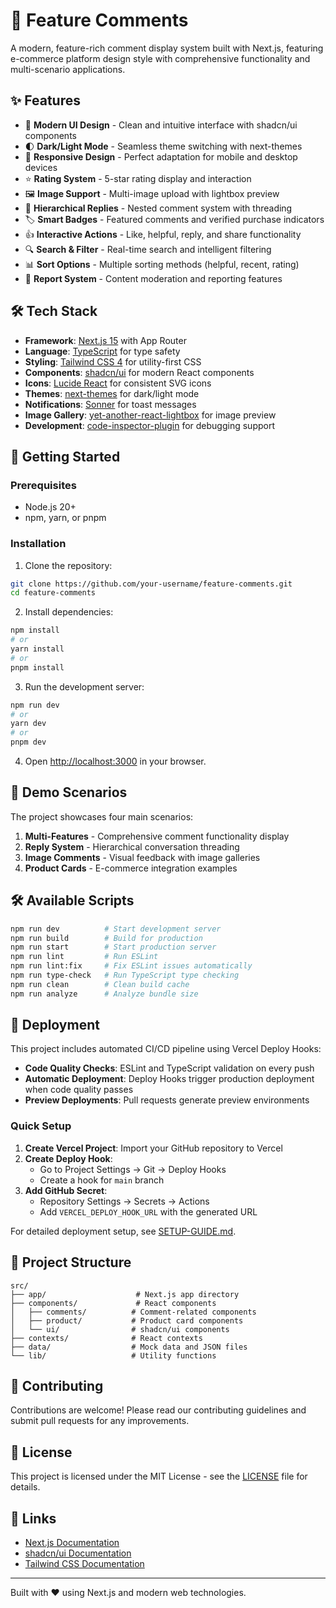 # 💬 Feature Comments

A modern, feature-rich comment display system built with Next.js, featuring e-commerce platform design style with comprehensive functionality and multi-scenario applications.

## ✨ Features

- 🎨 **Modern UI Design** - Clean and intuitive interface with shadcn/ui components
- 🌓 **Dark/Light Mode** - Seamless theme switching with next-themes
- 📱 **Responsive Design** - Perfect adaptation for mobile and desktop devices
- ⭐ **Rating System** - 5-star rating display and interaction
- 🖼️ **Image Support** - Multi-image upload with lightbox preview
- 💬 **Hierarchical Replies** - Nested comment system with threading
- 🏷️ **Smart Badges** - Featured comments and verified purchase indicators
- 👍 **Interactive Actions** - Like, helpful, reply, and share functionality
- 🔍 **Search & Filter** - Real-time search and intelligent filtering
- 📊 **Sort Options** - Multiple sorting methods (helpful, recent, rating)
- 🚩 **Report System** - Content moderation and reporting features

## 🛠️ Tech Stack

- **Framework**: [Next.js 15](https://nextjs.org/) with App Router
- **Language**: [TypeScript](https://www.typescriptlang.org/) for type safety
- **Styling**: [Tailwind CSS 4](https://tailwindcss.com/) for utility-first CSS
- **Components**: [shadcn/ui](https://ui.shadcn.com/) for modern React components
- **Icons**: [Lucide React](https://lucide.dev/) for consistent SVG icons
- **Themes**: [next-themes](https://github.com/pacocoursey/next-themes) for dark/light mode
- **Notifications**: [Sonner](https://sonner.emilkowal.ski/) for toast messages
- **Image Gallery**: [yet-another-react-lightbox](https://yet-another-react-lightbox.com/) for image preview
- **Development**: [code-inspector-plugin](https://github.com/zh-lx/code-inspector) for debugging support

## 🚀 Getting Started

### Prerequisites

- Node.js 20+ 
- npm, yarn, or pnpm

### Installation

1. Clone the repository:
```bash
git clone https://github.com/your-username/feature-comments.git
cd feature-comments
```

2. Install dependencies:
```bash
npm install
# or
yarn install
# or
pnpm install
```

3. Run the development server:
```bash
npm run dev
# or
yarn dev
# or
pnpm dev
```

4. Open [http://localhost:3000](http://localhost:3000) in your browser.

## 📱 Demo Scenarios

The project showcases four main scenarios:

1. **Multi-Features** - Comprehensive comment functionality display
2. **Reply System** - Hierarchical conversation threading  
3. **Image Comments** - Visual feedback with image galleries
4. **Product Cards** - E-commerce integration examples

## 🛠️ Available Scripts

```bash
npm run dev          # Start development server
npm run build        # Build for production
npm run start        # Start production server
npm run lint         # Run ESLint
npm run lint:fix     # Fix ESLint issues automatically
npm run type-check   # Run TypeScript type checking
npm run clean        # Clean build cache
npm run analyze      # Analyze bundle size
```

## 🚀 Deployment

This project includes automated CI/CD pipeline using Vercel Deploy Hooks:

- **Code Quality Checks**: ESLint and TypeScript validation on every push
- **Automatic Deployment**: Deploy Hooks trigger production deployment when code quality passes
- **Preview Deployments**: Pull requests generate preview environments

### Quick Setup

1. **Create Vercel Project**: Import your GitHub repository to Vercel
2. **Create Deploy Hook**: 
   - Go to Project Settings → Git → Deploy Hooks
   - Create a hook for `main` branch
3. **Add GitHub Secret**: 
   - Repository Settings → Secrets → Actions
   - Add `VERCEL_DEPLOY_HOOK_URL` with the generated URL

For detailed deployment setup, see [SETUP-GUIDE.md](./SETUP-GUIDE.md).

## 📂 Project Structure

```
src/
├── app/                    # Next.js app directory
├── components/             # React components
│   ├── comments/          # Comment-related components
│   ├── product/           # Product card components
│   └── ui/                # shadcn/ui components
├── contexts/              # React contexts
├── data/                  # Mock data and JSON files
└── lib/                   # Utility functions
```

## 🤝 Contributing

Contributions are welcome! Please read our contributing guidelines and submit pull requests for any improvements.

## 📄 License

This project is licensed under the MIT License - see the [LICENSE](LICENSE) file for details.

## 🔗 Links

- [Next.js Documentation](https://nextjs.org/docs)
- [shadcn/ui Documentation](https://ui.shadcn.com/)
- [Tailwind CSS Documentation](https://tailwindcss.com/docs)

---

Built with ❤️ using Next.js and modern web technologies.

